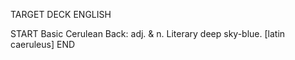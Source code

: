 TARGET DECK
ENGLISH

START
Basic
Cerulean
Back: adj. & n. Literary deep sky-blue. [latin caeruleus]
END
